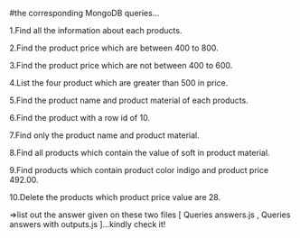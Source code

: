 #the corresponding MongoDB queries...

1.Find all the information about each products.

2.Find the product price which are between 400 to 800.

3.Find the product price which are not between 400 to 600.

4.List the four product which are greater than 500 in price. 

5.Find the product name and product material of each products.

6.Find the product with a row id of 10.

7.Find only the product name and product material.

8.Find all products which contain the value of soft in product material.

9.Find products which contain product color indigo  and product price 492.00.

10.Delete the products which product price value are 28.

=>list out the answer given on these two files [  Queries answers.js , Queries answers with outputs.js ]...kindly check it!
